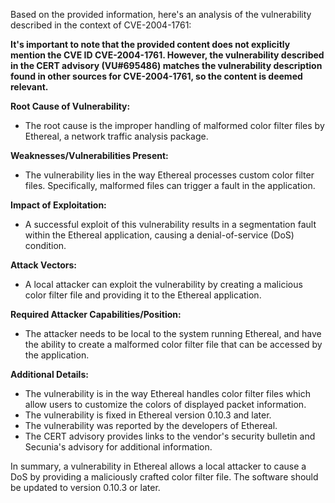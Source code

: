 Based on the provided information, here's an analysis of the vulnerability described in the context of CVE-2004-1761:

**It's important to note that the provided content does not explicitly mention the CVE ID CVE-2004-1761. However, the vulnerability described in the CERT advisory (VU#695486) matches the vulnerability description found in other sources for CVE-2004-1761, so the content is deemed relevant.**

**Root Cause of Vulnerability:**
- The root cause is the improper handling of malformed color filter files by Ethereal, a network traffic analysis package.

**Weaknesses/Vulnerabilities Present:**
- The vulnerability lies in the way Ethereal processes custom color filter files. Specifically, malformed files can trigger a fault in the application.

**Impact of Exploitation:**
- A successful exploit of this vulnerability results in a segmentation fault within the Ethereal application, causing a denial-of-service (DoS) condition.

**Attack Vectors:**
- A local attacker can exploit the vulnerability by creating a malicious color filter file and providing it to the Ethereal application.

**Required Attacker Capabilities/Position:**
- The attacker needs to be local to the system running Ethereal, and have the ability to create a malformed color filter file that can be accessed by the application.

**Additional Details:**
- The vulnerability is in the way Ethereal handles color filter files which allow users to customize the colors of displayed packet information.
- The vulnerability is fixed in Ethereal version 0.10.3 and later.
- The vulnerability was reported by the developers of Ethereal.
- The CERT advisory provides links to the vendor's security bulletin and Secunia's advisory for additional information.

In summary, a vulnerability in Ethereal allows a local attacker to cause a DoS by providing a maliciously crafted color filter file. The software should be updated to version 0.10.3 or later.